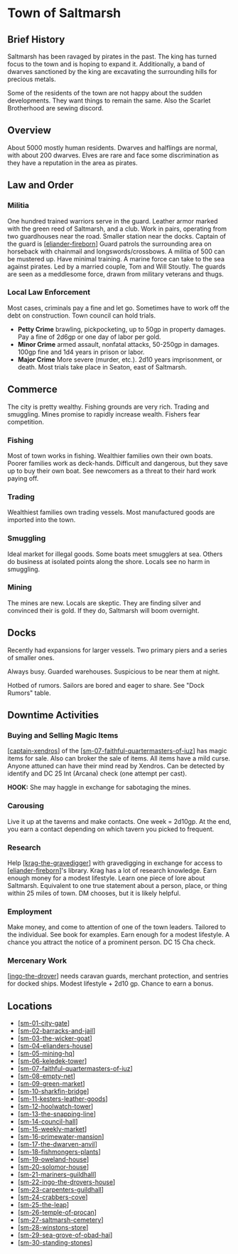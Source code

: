 # Town of Saltmarsh

## Brief History
Saltmarsh has been ravaged by pirates in the past. The king has turned focus to the town and is hoping to expand it. Additionally, a band of dwarves sanctioned by the king are excavating the surrounding hills for precious metals.

Some of the residents of the town are not happy about the sudden developments. They want things to remain the same. Also the Scarlet Brotherhood are sewing discord.

## Overview
About 5000 mostly human residents. Dwarves and halflings are normal, with about 200 dwarves. Elves are rare and face some discrimination as they have a reputation in the area as pirates.

## Law and Order

### Militia
One hundred trained warriors serve in the guard. Leather armor marked with the green reed of Saltmarsh, and a club.
Work in pairs, operating from two guardhouses near the road. Smaller station near the docks.
Captain of the guard is [[eliander-fireborn]]
Guard patrols the surrounding area on horseback with chainmail and longswords/crossbows.
A militia of 500 can be mustered up. Have minimal training.
A marine force can take to the sea against pirates. Led by a married couple, Tom and Will Stoutly.
The guards are seen as a meddlesome force, drawn from military veterans and thugs.

### Local Law Enforcement
Most cases, criminals pay a fine and let go. Sometimes have to work off the debt on construction. Town council can hold trials.

- **Petty Crime** brawling, pickpocketing, up to 50gp in property damages. Pay a fine of 2d6gp or one day of labor per gold.
- **Minor Crime** armed assault, nonfatal attacks, 50-250gp in damages. 100gp fine and 1d4 years in prison or labor.
- **Major Crime** More severe (murder, etc.). 2d10 years imprisonment, or death. Most trials take place in Seaton, east of Saltmarsh.

## Commerce

The city is pretty wealthy. Fishing grounds are very rich. Trading and smuggling.
Mines promise to rapidly increase wealth. Fishers fear competition.

### Fishing
Most of town works in fishing. Wealthier families own their own boats. Poorer families work as deck-hands. Difficult and dangerous, but they save up to buy their own boat. See newcomers as a threat to their hard work paying off.

### Trading
Wealthiest families own trading vessels. Most manufactured goods are imported into the town.

### Smuggling
Ideal market for illegal goods. Some boats meet smugglers at sea. Others do business at isolated points along the shore. Locals see no harm in smuggling.

### Mining
The mines are new. Locals are skeptic. They are finding silver and convinced their is gold. If they do, Saltmarsh will boom overnight.

## Docks
Recently had expansions for larger vessels. Two primary piers and a series of smaller ones.

Always busy. Guarded warehouses. Suspicious to be near them at night.

Hotbed of rumors. Sailors are bored and eager to share. See "Dock Rumors" table.

## Downtime Activities

### Buying and Selling Magic Items

[[captain-xendros]] of the [[sm-07-faithful-quartermasters-of-iuz]] has magic items for sale. Also can broker the sale of items. All items have a mild curse. Anyone attuned can have their mind read by Xendros. Can be detected by identify and DC 25 Int (Arcana) check (one attempt per cast).

**HOOK:** She may haggle in exchange for sabotaging the mines.

### Carousing

Live it up at the taverns and make contacts. One week = 2d10gp. At the end, you earn a contact depending on which tavern you picked to frequent.

### Research

Help [[krag-the-gravedigger]] with gravedigging in exchange for access to [[eliander-fireborn]]'s library. Krag has a lot of research knowledge. Earn enough money for a modest lifestyle. Learn one piece of lore about Saltmarsh. Equivalent to one true statement about a person, place, or thing within 25 miles of town. DM chooses, but it is likely helpful.

### Employment

Make money, and come to attention of one of the town leaders. Tailored to the individual. See book for examples. Earn enough for a modest lifestyle. A chance you attract the notice of a prominent person. DC 15 Cha check.

### Mercenary Work

[[ingo-the-drover]] needs caravan guards, merchant protection, and sentries for docked ships. Modest lifestyle + 2d10 gp. Chance to earn a bonus.

## Locations

- [[sm-01-city-gate]]
- [[sm-02-barracks-and-jail]]
- [[sm-03-the-wicker-goat]]
- [[sm-04-elianders-house]]
- [[sm-05-mining-hq]]
- [[sm-06-keledek-tower]]
- [[sm-07-faithful-quartermasters-of-iuz]]
- [[sm-08-empty-net]]
- [[sm-09-green-market]]
- [[sm-10-sharkfin-bridge]]
- [[sm-11-kesters-leather-goods]]
- [[sm-12-hoolwatch-tower]]
- [[sm-13-the-snapping-line]]
- [[sm-14-council-hall]]
- [[sm-15-weekly-market]]
- [[sm-16-primewater-mansion]]
- [[sm-17-the-dwarven-anvil]]
- [[sm-18-fishmongers-plants]]
- [[sm-19-oweland-house]]
- [[sm-20-solomor-house]]
- [[sm-21-mariners-guildhall]]
- [[sm-22-ingo-the-drovers-house]]
- [[sm-23-carpenters-guildhall]]
- [[sm-24-crabbers-cove]]
- [[sm-25-the-leap]]
- [[sm-26-temple-of-procan]]
- [[sm-27-saltmarsh-cemetery]]
- [[sm-28-winstons-store]]
- [[sm-29-sea-grove-of-obad-hai]]
- [[sm-30-standing-stones]]

[//begin]: # "Autogenerated link references for markdown compatibility"
[eliander-fireborn]: eliander-fireborn "Eliander Fireborn"
[captain-xendros]: captain-xendros "Captain Xendros"
[sm-07-faithful-quartermasters-of-iuz]: sm-07-faithful-quartermasters-of-iuz "Faithful Quartermasters of Iuz"
[krag-the-gravedigger]: krag-the-gravedigger "Krag the Gravedigger"
[ingo-the-drover]: ingo-the-drover "Ingo the Drover"
[sm-01-city-gate]: sm-01-city-gate "City Gate"
[sm-02-barracks-and-jail]: sm-02-barracks-and-jail "Barracks and Jail"
[sm-03-the-wicker-goat]: sm-03-the-wicker-goat "The Wicker Goat"
[sm-04-elianders-house]: sm-04-elianders-house "Eliander's House"
[sm-05-mining-hq]: sm-05-mining-hq "Mining HQ"
[sm-06-keledek-tower]: sm-06-keledek-tower "Keledek Tower"
[sm-08-empty-net]: sm-08-empty-net "Empty Net"
[sm-09-green-market]: sm-09-green-market "Green Market"
[sm-10-sharkfin-bridge]: sm-10-sharkfin-bridge "Sharkfin Bridge"
[sm-11-kesters-leather-goods]: sm-11-kesters-leather-goods "Kester's Leather Goods"
[sm-12-hoolwatch-tower]: sm-12-hoolwatch-tower "Hoolwatch Tower"
[sm-13-the-snapping-line]: sm-13-the-snapping-line "The Snapping Line"
[sm-14-council-hall]: sm-14-council-hall "Council Hall"
[sm-15-weekly-market]: sm-15-weekly-market "Weekly Market"
[sm-16-primewater-mansion]: sm-16-primewater-mansion "Primewater Mansion"
[sm-17-the-dwarven-anvil]: sm-17-the-dwarven-anvil "The Dwarven Anvil"
[sm-18-fishmongers-plants]: sm-18-fishmongers-plants "Fishmongers' Plants"
[sm-19-oweland-house]: sm-19-oweland-house "Oweland House"
[sm-20-solomor-house]: sm-20-solomor-house "Solomor House"
[sm-21-mariners-guildhall]: sm-21-mariners-guildhall "Mariners' Guildhall"
[sm-22-ingo-the-drovers-house]: sm-22-ingo-the-drovers-house "Ingo the Drover's House"
[sm-23-carpenters-guildhall]: sm-23-carpenters-guildhall "Carpenters' Guildhall"
[sm-24-crabbers-cove]: sm-24-crabbers-cove "Crabber's Cove"
[sm-25-the-leap]: sm-25-the-leap "The Leap"
[sm-26-temple-of-procan]: sm-26-temple-of-procan "Temple of Procan"
[sm-27-saltmarsh-cemetery]: sm-27-saltmarsh-cemetery "Saltmarsh Cemetery"
[sm-28-winstons-store]: sm-28-winstons-store "Winston's Store"
[sm-29-sea-grove-of-obad-hai]: sm-29-sea-grove-of-obad-hai "Sea Grove of Obad-Hai"
[sm-30-standing-stones]: sm-30-standing-stones "Standing Stones"
[//end]: # "Autogenerated link references"